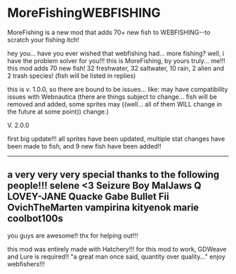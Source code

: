 # MoreFishingWEBFISHING
MoreFishing is a new mod that adds 70+ new fish to WEBFISHING--to scratch your fishing itch!

hey you... have you ever wished that webfishing had... more fishing? well, i have the problem solver for you!!!
this is MoreFishing, by yours truly... me!!!
this mod adds 70 new fish! 32 freshwater, 32 saltwater, 10 rain, 2 alien and 2 trash species! (fish will be listed in replies)

this is v. 1.0.0, so there are bound to be issues... like:
may have compatibility issues with Webnautica
(there are things subject to change... fish will be removed and added, some sprites may ((well... all of them WILL change in the future at some point)) change.)

V. 2.0.0

first big update!!!
all sprites have been updated, multiple stat changes have been made to fish, and 9 new fish have been added!!

-----
a very very very special thanks to the following people!!!
selene <3
Seizure Boy
MalJaws
Q
LOVEY-JANE
Quacke
Gabe
Bullet
Fii
OvichTheMarten
vampirina
kityenok
marie
coolbot100s
-----
you guys are awesome!! thx for helping out!!!

this mod was entirely made with Hatchery!!!
for this mod to work, GDWeave and Lure is required!!
"a great man once said, quantity over quality..."
enjoy webfishers!!! 
